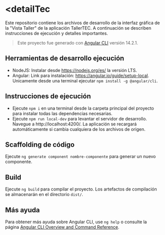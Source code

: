 # <detailTec

Este repositorio contiene los archivos de desarrollo de la interfaz gráfica de la "Vista Taller" de la aplicación TallerTEC. A continuación se describen instrucciones de ejecución y detalles importantes.  

> Este proyecto fue generado con [Angular CLI](https://github.com/angular/angular-cli) versión 14.2.1.

## Herramientas de desarrollo ejecución

- NodeJS: Instalar desde https://nodejs.org/es/ la versión LTS.
- Angular: Link para instalación: https://angular.io/guide/setup-local. Unicamente desde una terminal ejecutar `npm install -g @angular/cli`.

## Instrucciones de ejecución
- Ejecute `npm i` en una terminal desde la carpeta principal del proyecto para instalar todas las dependencias necesarias.
- Ejecute `npm run local-dev` para levantar el servidor de desarrollo. Navegue a http://localhost:4200/. La aplicación se recargará automáticamente si cambia cualquiera de los archivos de origen.

## Scaffolding de código

Ejecute `ng generate component nombre-componente` para generar un nuevo componente.

## Build

Ejecute `ng build` para compilar el proyecto. Los artefactos de compilación se almacenarán en el directorio `dist/`.
  
## Más ayuda

 Para obtener más ayuda sobre Angular CLI, use `ng help` o consulte la página  [Angular CLI Overview and Command Reference](https://angular.io/cli).
